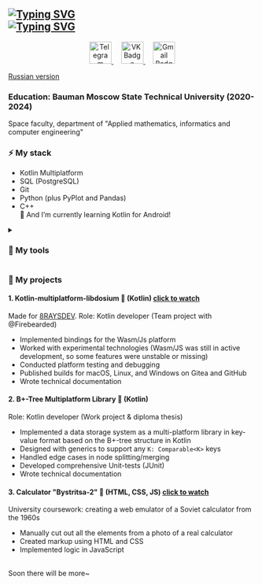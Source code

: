 <h2>
  <a href="https://git.io/typing-svg"><img src="https://readme-typing-svg.demolab.com?font=Fira+Code&weight=500&duration=1&pause=10000&color=082264&width=435&lines=Hi+there%2C+I'm+Masha+%F0%9F%91%8B" alt="Typing SVG" /></a><br>
  <a href="https://git.io/typing-svg"><img src="https://readme-typing-svg.demolab.com?font=Fira+Code&weight=500&size=25&pause=10000&color=3972CD&center=true&width=435&lines=%3E+Junior+Kotlin+developer" alt="Typing SVG" /></a>
</h2>



<div align="center" id="badges">
  <a href="https://t.me/suspiciousplacebo">
    <img src="https://github.com/user-attachments/assets/ba617052-ba28-4ddb-ae96-7796906df4ee" width="45" alt="Telegram Badge"/>
  </a>&nbsp;&nbsp;&nbsp;
  <a href="https://vk.com/suspiciousplacebo">
    <img src="https://github.com/user-attachments/assets/f0de167d-b515-4846-8cde-db7e35886d63"  width="45" alt="VK Badge"/>
  </a>&nbsp;&nbsp;&nbsp;
  <a href="mailto:suspiciousplacebo@gmail.com">
    <img src="https://github.com/user-attachments/assets/748a3070-4734-4ad6-bfcf-b2593c5567ef"  width="45" alt="Gmail Badge"/>
  </a>
</div>

[Russian version](https://github.com/PlaceboAddict/PlaceboAddict/blob/main/README.md)

### Education: Bauman Moscow State Technical University (2020-2024)
Space faculty, department of "Applied mathematics, informatics and computer engineering"




### ⚡ My stack
* Kotlin Multiplatform
* SQL (PostgreSQL)
* Git
* Python (plus PyPlot and Pandas)
* C++
<br>🌱 And I’m currently learning Kotlin for Android!



<details>
<summary><h3> 🔧 My tools</h3></summary>
<div style="margin-left:100px" align="left" id="tools">
  &nbsp;&nbsp;&nbsp;&nbsp;&nbsp;<img src="https://github.com/user-attachments/assets/3c8fb67b-73ab-4fc7-ac85-1dfce12464fe" width="50" alt="IntellijIDEA Badge"/>&nbsp;
  <img src="https://github.com/user-attachments/assets/e09f33b0-c1f2-42ef-a5b1-34b1cdb6c8f7" width="50" alt="IntellijIDEA Badge"/>&nbsp;
  <img src="https://github.com/user-attachments/assets/5a4eee0e-da92-47c8-b72e-798bd78d1eae" width="50" alt="IntellijIDEA Badge"/>&nbsp;
  <img src="https://github.com/user-attachments/assets/729cda5c-6f3e-42c9-b603-be79712855da" width="50" alt="IntellijIDEA Badge"/>&nbsp;
  <img src="https://github.com/user-attachments/assets/9d66e3ea-006a-47b2-a69f-60b8182d1cfe" width="50" alt="IntellijIDEA Badge"/>&nbsp;
  <img src="https://github.com/user-attachments/assets/a41a5074-9049-4917-9190-b8c10c86e267" width="50" alt="IntellijIDEA Badge"/>&nbsp;
  <img src="https://github.com/user-attachments/assets/06570b79-bf89-466a-803e-e19450a00e1d" width="50" alt="IntellijIDEA Badge"/>&nbsp;
  <img src="https://github.com/user-attachments/assets/30a90aaf-0648-4d70-982d-f3a497d0c669" width="50" alt="IntellijIDEA Badge"/>&nbsp;
</div>
</details>



### 🐳 My projects

<!--
[![Readme Card](https://github-readme-stats.vercel.app/api/pin/?username=PlaceboAddict&repo=kotlin-multiplatform-libsodium
)](https://github.com/PlaceboAddict/kotlin-multiplatform-libsodium)
-->
 #### **1. Kotlin-multiplatform-libdosium 🧂** (Kotlin) [click to watch](https://github.com/PlaceboAddict/kotlin-multiplatform-libsodium)
Made for [8RAYSDEV](https://8-rays.dev/). Role: Kotlin developer (Team project with @Firebearded)
- Implemented bindings for the Wasm/Js platform
- Worked with experimental technologies (Wasm/JS was still in active development, so some features were unstable or missing)
- Conducted platform testing and debugging
- Published builds for macOS, Linux, and Windows on Gitea and GitHub
- Wrote technical documentation

#### **2. B+-Tree Multiplatform Library 🍃 (Kotlin)**
Role: Kotlin developer (Work project & diploma thesis)
- Implemented a data storage system as a multi-platform library in key-value format based on the B+-tree structure in Kotlin
- Designed with generics to support any ```K: Comparable<K>``` keys
- Handled edge cases in node splitting/merging
- Developed comprehensive Unit-tests (JUnit)
- Wrote technical documentation

#### **3. Calculator "Bystritsa-2" 💾** (HTML, CSS, JS) [click to watch](https://github.com/PlaceboAddict/Bystritsa-2) 
University coursework: creating a web emulator of a Soviet calculator from the 1960s
- Manually cut out all the elements from a photo of a real calculator
- Created markup using HTML and CSS
- Implemented logic in JavaScript



<br>Soon there will be more~




<!--
#082264FF
![gmail-svgrepo-com](https://github.com/user-attachments/assets/a23c0dbe-c37f-4d5b-ac6f-cb3d485467d3)

**PlaceboAddict/PlaceboAddict** is a ✨ _special_ ✨ repository because its `README.md` (this file) appears on your GitHub profile.

Here are some ideas to get you started:

- 🔭 I’m currently working on ...
- 🌱 I’m currently learning ...
- 👯 I’m looking to collaborate on ...
- 🤔 I’m looking for help with ...
- 💬 Ask me about ...
- 📫 How to reach me: ...
- 😄 Pronouns: ...
- ⚡ Fun fact: ...

![androidstudio-original-wordmark](https://github.com/user-attachments/assets/e09f33b0-c1f2-42ef-a5b1-34b1cdb6c8f7)
![github-original-wordmark](https://github.com/user-attachments/assets/5a4eee0e-da92-47c8-b72e-798bd78d1eae)
![Gitea SVG Icon](https://github.com/user-attachments/assets/729cda5c-6f3e-42c9-b603-be79712855da)
![blender-logo](https://github.com/user-attachments/assets/30a90aaf-0648-4d70-982d-f3a497d0c669)

![AutoDesk AutoCAD](https://github.com/user-attachments/assets/17727c8f-309c-4deb-9267-0f8e72d9d81f)
![visualstudio-original](https://github.com/user-attachments/assets/9d66e3ea-006a-47b2-a69f-60b8182d1cfe)
![postgresql-original](https://github.com/user-attachments/assets/a41a5074-9049-4917-9190-b8c10c86e267)
![ubuntu-original-wordmark](https://github.com/user-attachments/assets/06570b79-bf89-466a-803e-e19450a00e1d)



![intellij-original](https://github.com/user-attachments/assets/3c8fb67b-73ab-4fc7-ac85-1dfce12464fe)
![Telegram_logo_icon](https://github.com/user-attachments/assets/e9bd157f-1e84-4679-99fc-8fad92d293b2)
![Google Gmail SVG Icon](https://github.com/user-attachments/assets/748a3070-4734-4ad6-bfcf-b2593c5567ef)
![VKLogo](https://github.![Telegram_logo_icon](https://github.com/user-attachments/assets/d9db9c79-ecb5-4305-ac2f-1566a8665f42)
com/user-attachments/assets/f0de167d-b515-4846-8cde-db7e35886d63)
![telegram](https://github.com/user-attachments/assets/ba617052-ba28-4ddb-ae96-7796906df4ee)
-->

